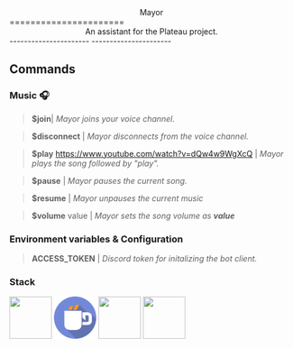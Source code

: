 <center>Mayor</center>
======================

<center>An assistant for the Plateau project.</center>
----------------------
----------------------

## Commands

### Music 🎧 

> **$join**| *Mayor joins your voice channel.*

> **$disconnect** | *Mayor disconnects from the voice channel.*

> **$play** https://www.youtube.com/watch?v=dQw4w9WgXcQ | *Mayor plays the song followed by "play".*

> **$pause** | *Mayor pauses the current song.*

> **$resume** | *Mayor unpauses the current music*

> **$volume** value | *Mayor sets the song volume as **value***

### Environment variables & Configuration

> **ACCESS_TOKEN** | *Discord token for initalizing the bot client.*

### Stack

<p align="left">
<img width="75" height="75" src="https://cdn.jsdelivr.net/gh/devicons/devicon/icons/java/java-original-wordmark.svg" />
<img width="75" height="75" src="https://raw.githubusercontent.com/Discord4J/discord4j-web/master/public/logo.svg?sanitize=true" />
<img width="75" height="75" src="https://cdn.jsdelivr.net/gh/devicons/devicon/icons/docker/docker-original-wordmark.svg" />
<img width="75" height="75" src="https://img.icons8.com/ios/344/maven-ios.png" />
</p>
